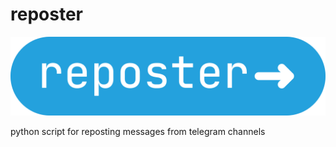 # reposter

<img src="reposter/icons/wide.png">

python script for reposting messages from telegram channels
